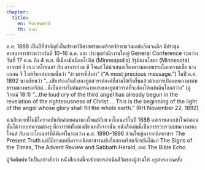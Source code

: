 ```yaml
---
chapter:
  title:
    en: Foreword
    th: คำนำ
---
```


ค.ศ. 1888 เป็นปีที่สำคัญยิ่งในประหวัติศาสตร์ของคริสตจักรเซเว่นเดย์แอ๊ดเวนตีส มีประชุมศาสนาจารย์ระหว่างวันที่ 10–16 ต.ค. และ ประชุมสำนักงานใหญ่ General Conference ระหว่างวันที่ 17 ต.ค. ถึง 4 พ.ย. ที่เมืองมินนีแอโปลิส (Minneapolis) รัฐมินเนโซตา (Minnesota) อาจารย์ อี เจ แวกโกเนอร์ กับ อาจารย์ เอ ที โจนส์ ได้นำเสนอเรื่องความชอบธรรมโดยความเชื่อ นางเอเลน จี ไวท์เรียกคำสอนนั้นว่า “ข่าวสารที่ล้ำค่า” (“A most precious message.”) ในปี ค.ศ. 1892 นางเขียนว่า “…เสียงร้องอันดังของทูตสวรรค์องค์ที่สามได้เริ่มขึ้นแล้วด้วยการเปิดเผยความชอบธรรมของพระคริสต์…นี่เป็นการเริ่มต้นการฉายแสงของทูตสวรรค์ที่จะส่องให้แผ่นดินโลกสว่าง” (ดู วิวรณ์ 18:1) “…the loud cry of the third angel has already begun in the revelation of the righteousness of Christ…. This is the beginning of the light of the angel whose glory shall fill the whole earth.” (RH November 22, 1892)

น่าเสียดายที่ไม่มีใครจดบันทึกคำเทศนาของโจนส์กับแวกโกเนอร์ในปี 1888 แต่เราพอจะเข้าใจคำสอนนั้นได้จากบทความต่างๆ ที่อาจารย์ทั้งสองเขียนหลังจากนั้น หนังสือเล่มนี้เป็นการรวบรวมบทความของ โจนส์ กับ แวกโกเนอร์ที่ตีพิมพ์ในระหว่าง ค.ศ. 1890–1896 ส่วนใหญ่มาจากนิตยาสาร The Present Truth แต่ก็มีบางบทที่มาจากนิตยาสารฉบับอื่นของคริสตจักรอันได้แก่ The Signs of the Times, The Advent Review and Sabbath Herald, และ The Bible Echo

ผู้จัดพิมพ์หวังเป็นอย่างยิ่งว่า หนังสือเล่มนี้จะช่วยการดำเนินชีวิตของผู้อ่านให้ *อยู่ด้วยความเชื่อ*
